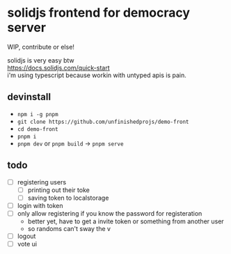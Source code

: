 # solidjs frontend for democracy server
WIP, contribute or else!  
  
solidjs is very easy btw  
https://docs.solidjs.com/quick-start  
i'm using typescript because workin with untyped apis is pain.  

## devinstall
- `npm i -g pnpm`
- `git clone https://github.com/unfinishedprojs/demo-front`
- `cd demo-front`
- `pnpm i`
- `pnpm dev` or `pnpm build` -> `pnpm serve`

## todo
- [ ] registering users
  - [ ] printing out their toke
  - [ ] saving token to localstorage
- [ ] login with token
- [ ] only allow registering if you know the password for registeration
  - better yet, have to get a invite token or something from another user
  - so randoms can't sway the v
- [ ] logout
- [ ] vote ui